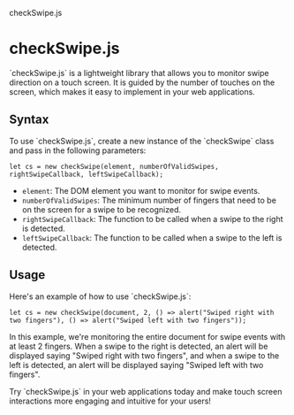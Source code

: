  checkSwipe.js

checkSwipe.js
=============

\`checkSwipe.js\` is a lightweight library that allows you to monitor swipe direction on a touch screen. It is guided by the number of touches on the screen, which makes it easy to implement in your web applications.

Syntax
------

To use \`checkSwipe.js\`, create a new instance of the \`checkSwipe\` class and pass in the following parameters:

    let cs = new checkSwipe(element, numberOfValidSwipes, rightSwipeCallback, leftSwipeCallback);

*   `element`: The DOM element you want to monitor for swipe events.
*   `numberOfValidSwipes`: The minimum number of fingers that need to be on the screen for a swipe to be recognized.
*   `rightSwipeCallback`: The function to be called when a swipe to the right is detected.
*   `leftSwipeCallback`: The function to be called when a swipe to the left is detected.

Usage
-----

Here's an example of how to use \`checkSwipe.js\`:

    let cs = new checkSwipe(document, 2, () => alert("Swiped right with two fingers"), () => alert("Swiped left with two fingers"));

In this example, we're monitoring the entire document for swipe events with at least 2 fingers. When a swipe to the right is detected, an alert will be displayed saying "Swiped right with two fingers", and when a swipe to the left is detected, an alert will be displayed saying "Swiped left with two fingers".

Try \`checkSwipe.js\` in your web applications today and make touch screen interactions more engaging and intuitive for your users!
